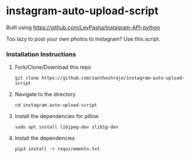 # instagram-auto-upload-script

Built using https://github.com/LevPasha/Instagram-API-python

Too lazy to post your own photos to instagram? Use this script.

### Installation Instructions

1. Fork/Clone/Download this repo

    `git clone https://github.com/santhoshraje/instagram-auto-upload-script`


2. Navigate to the directory

    `cd instagram-auto-upload-script`

3. Install the dependencies for pillow

    `sudo apt install libjpeg-dev zlib1g-dev`


4. Install the dependencies

    `pip3 install -r requirements.txt`
